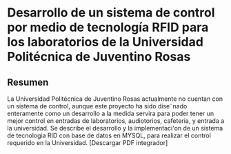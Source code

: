 # Desarrollo de un sistema de control por medio de tecnología RFID para los laboratorios de la Universidad Politécnica de Juventino Rosas 
## Resumen
La Universidad Politécnica de Juventino Rosas actualmente no cuentan con un sistema de control, aunque este proyecto ha sido dise˜nado enteramente como un desarrollo a la medida servira para poder tener un mejor control en entradas de laboratorios, audiotorios, cafeteria, y entrada a la universidad. Se describe el desarrollo y la implementaci'on de un sistema de tecnologia RID con base de datos en MYSQL, para realizar el control requerido en la Universidad.
[Descargar PDF integrador]
